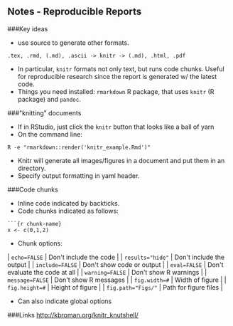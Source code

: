 ## Notes - Reproducible Reports

###Key ideas

* use source to generate other formats.  
~~~
.tex, .rmd, (.md), .ascii -> knitr -> (.md), .html, .pdf
~~~
* In particular, `knitr` formats not only text, but runs code chunks.  Useful for 
reproducible research since the report is generated w/ the latest code.  
* Things you need installed: `rmarkdown` R package, that uses `knitr` (R package) and `pandoc`.  

###"knitting" documents
* If in RStudio, just click the `knitr` button that looks like a ball of yarn
* On the command line: 
~~~
R -e "rmarkdown::render('knitr_example.Rmd')"
~~~
* Knitr will generate all images/figures in a document and put them in an directory.  
* Specify output formatting in yaml header.  

###Code chunks
* Inline code indicated by backticks.  
* Code chunks indicated as follows:
~~~
```{r chunk-name}
x <- c(0,1,2)
~~~
* Chunk options: 

| `echo=FALSE` 		| Don't include the code |
| `results="hide"` 	| Don't include the output |
| `include=FALSE` 	| Don't show code or output |
| `eval=FALSE` 		| Don't evaluate the code at all |
| `warning=FALSE` 	| Don't show R warnings |
| `message=FALSE` 	| Don't show R messages |
| `fig.width=#` 	| Width of figure |
| `fig.height=#` 	| Height of figure |
| `fig.path="Figs/"` | Path for figure files |
* Can also indicate global options

###Links
http://kbroman.org/knitr_knutshell/

